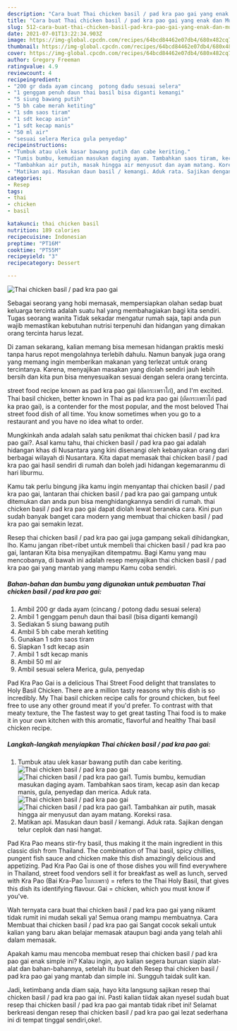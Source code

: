 ```yaml
---
description: "Cara buat Thai chicken basil / pad kra pao gai yang enak dan Mudah Dibuat"
title: "Cara buat Thai chicken basil / pad kra pao gai yang enak dan Mudah Dibuat"
slug: 512-cara-buat-thai-chicken-basil-pad-kra-pao-gai-yang-enak-dan-mudah-dibuat
date: 2021-07-01T13:22:34.903Z
image: https://img-global.cpcdn.com/recipes/64bcd84462e07db4/680x482cq70/thai-chicken-basil-pad-kra-pao-gai-foto-resep-utama.jpg
thumbnail: https://img-global.cpcdn.com/recipes/64bcd84462e07db4/680x482cq70/thai-chicken-basil-pad-kra-pao-gai-foto-resep-utama.jpg
cover: https://img-global.cpcdn.com/recipes/64bcd84462e07db4/680x482cq70/thai-chicken-basil-pad-kra-pao-gai-foto-resep-utama.jpg
author: Gregory Freeman
ratingvalue: 4.9
reviewcount: 4
recipeingredient:
- "200 gr dada ayam cincang  potong dadu sesuai selera"
- "1 genggam penuh daun thai basil bisa diganti kemangi"
- "5 siung bawang putih"
- "5 bh cabe merah ketiting"
- "1 sdm saos tiram"
- "1 sdt kecap asin"
- "1 sdt kecap manis"
- "50 ml air"
- "sesuai selera Merica gula penyedap"
recipeinstructions:
- "Tumbuk atau ulek kasar bawang putih dan cabe keriting."
- "Tumis bumbu, kemudian masukan daging ayam. Tambahkan saos tiram, kecap asin dan kecap manis, gula, penyedap dan merica. Aduk rata."
- "Tambahkan air putih, masak hingga air menyusut dan ayam matang. Koreksi rasa."
- "Matikan api. Masukan daun basil / kemangi. Aduk rata. Sajikan dengan telur ceplok dan nasi hangat."
categories:
- Resep
tags:
- thai
- chicken
- basil

katakunci: thai chicken basil 
nutrition: 189 calories
recipecuisine: Indonesian
preptime: "PT16M"
cooktime: "PT55M"
recipeyield: "3"
recipecategory: Dessert

---
```



![Thai chicken basil / pad kra pao gai](https://img-global.cpcdn.com/recipes/64bcd84462e07db4/680x482cq70/thai-chicken-basil-pad-kra-pao-gai-foto-resep-utama.jpg)

Sebagai seorang yang hobi memasak, mempersiapkan olahan sedap buat keluarga tercinta adalah suatu hal yang membahagiakan bagi kita sendiri. Tugas seorang  wanita Tidak sekadar mengatur rumah saja, tapi anda pun wajib memastikan kebutuhan nutrisi terpenuhi dan hidangan yang dimakan orang tercinta harus lezat.

Di zaman  sekarang, kalian memang bisa memesan hidangan praktis meski tanpa harus repot mengolahnya terlebih dahulu. Namun banyak juga orang yang memang ingin memberikan makanan yang terlezat untuk orang tercintanya. Karena, menyajikan masakan yang diolah sendiri jauh lebih bersih dan kita pun bisa menyesuaikan sesuai dengan selera orang tercinta. 

street food recipe known as pad kra pao gai (ผัดกระเพราไก่), and I&#39;m excited. Thai basil chicken, better known in Thai as pad kra pao gai (ผัดกระเพราไก่ pad ka prao gai), is a contender for the most popular, and the most beloved Thai street food dish of all time. You know sometimes when you go to a restaurant and you have no idea what to order.

Mungkinkah anda adalah salah satu penikmat thai chicken basil / pad kra pao gai?. Asal kamu tahu, thai chicken basil / pad kra pao gai adalah hidangan khas di Nusantara yang kini disenangi oleh kebanyakan orang dari berbagai wilayah di Nusantara. Kita dapat memasak thai chicken basil / pad kra pao gai hasil sendiri di rumah dan boleh jadi hidangan kegemaranmu di hari liburmu.

Kamu tak perlu bingung jika kamu ingin menyantap thai chicken basil / pad kra pao gai, lantaran thai chicken basil / pad kra pao gai gampang untuk ditemukan dan anda pun bisa menghidangkannya sendiri di rumah. thai chicken basil / pad kra pao gai dapat diolah lewat beraneka cara. Kini pun sudah banyak banget cara modern yang membuat thai chicken basil / pad kra pao gai semakin lezat.

Resep thai chicken basil / pad kra pao gai juga gampang sekali dihidangkan, lho. Kamu jangan ribet-ribet untuk membeli thai chicken basil / pad kra pao gai, lantaran Kita bisa menyajikan ditempatmu. Bagi Kamu yang mau mencobanya, di bawah ini adalah resep menyajikan thai chicken basil / pad kra pao gai yang mantab yang mampu Kamu coba sendiri.

<!--inarticleads1-->

##### Bahan-bahan dan bumbu yang digunakan untuk pembuatan Thai chicken basil / pad kra pao gai:

1. Ambil 200 gr dada ayam (cincang / potong dadu sesuai selera)
1. Ambil 1 genggam penuh daun thai basil (bisa diganti kemangi)
1. Sediakan 5 siung bawang putih
1. Ambil 5 bh cabe merah ketiting
1. Gunakan 1 sdm saos tiram
1. Siapkan 1 sdt kecap asin
1. Ambil 1 sdt kecap manis
1. Ambil 50 ml air
1. Ambil sesuai selera Merica, gula, penyedap


Pad Kra Pao Gai is a delicious Thai Street Food delight that translates to Holy Basil Chicken. There are a million tasty reasons why this dish is so incredibly. My Thai basil chicken recipe calls for ground chicken, but feel free to use any other ground meat if you&#39;d prefer. To contrast with that meaty texture, the The fastest way to get great tasting Thai food is to make it in your own kitchen with this aromatic, flavorful and healthy Thai basil chicken recipe. 

<!--inarticleads2-->

##### Langkah-langkah menyiapkan Thai chicken basil / pad kra pao gai:

1. Tumbuk atau ulek kasar bawang putih dan cabe keriting.
<img src="https://img-global.cpcdn.com/steps/cba681f398ccc218/160x128cq70/thai-chicken-basil-pad-kra-pao-gai-langkah-memasak-1-foto.jpg" alt="Thai chicken basil / pad kra pao gai"><img src="https://img-global.cpcdn.com/steps/2a2c9b425f5f6a15/160x128cq70/thai-chicken-basil-pad-kra-pao-gai-langkah-memasak-1-foto.jpg" alt="Thai chicken basil / pad kra pao gai">1. Tumis bumbu, kemudian masukan daging ayam. Tambahkan saos tiram, kecap asin dan kecap manis, gula, penyedap dan merica. Aduk rata.
<img src="https://img-global.cpcdn.com/steps/371dac6df3e8de59/160x128cq70/thai-chicken-basil-pad-kra-pao-gai-langkah-memasak-2-foto.jpg" alt="Thai chicken basil / pad kra pao gai"><img src="https://img-global.cpcdn.com/steps/1e3e53fe52e3b458/160x128cq70/thai-chicken-basil-pad-kra-pao-gai-langkah-memasak-2-foto.jpg" alt="Thai chicken basil / pad kra pao gai">1. Tambahkan air putih, masak hingga air menyusut dan ayam matang. Koreksi rasa.
1. Matikan api. Masukan daun basil / kemangi. Aduk rata. Sajikan dengan telur ceplok dan nasi hangat.


Pad Kra Pao means stir-fry basil, thus making it the main ingredient in this classic dish from Thailand. The combination of Thai basil, spicy chillies, pungent fish sauce and chicken make this dish amazingly delicious and appetizing. Pad Kra Pao Gai is one of those dishes you will find everywhere in Thailand, street food vendors sell it for breakfast as well as lunch, served with Kra Pao (Bai Kra-Pao ใบกะเพรา) = refers to the Thai Holy Basil, that gives this dish its identifying flavour. Gai = chicken, which you must know if you&#39;ve. 

Wah ternyata cara buat thai chicken basil / pad kra pao gai yang nikamt tidak rumit ini mudah sekali ya! Semua orang mampu membuatnya. Cara Membuat thai chicken basil / pad kra pao gai Sangat cocok sekali untuk kalian yang baru akan belajar memasak ataupun bagi anda yang telah ahli dalam memasak.

Apakah kamu mau mencoba membuat resep thai chicken basil / pad kra pao gai enak simple ini? Kalau ingin, ayo kalian segera buruan siapin alat-alat dan bahan-bahannya, setelah itu buat deh Resep thai chicken basil / pad kra pao gai yang mantab dan simple ini. Sungguh taidak sulit kan. 

Jadi, ketimbang anda diam saja, hayo kita langsung sajikan resep thai chicken basil / pad kra pao gai ini. Pasti kalian tiidak akan nyesel sudah buat resep thai chicken basil / pad kra pao gai mantab tidak ribet ini! Selamat berkreasi dengan resep thai chicken basil / pad kra pao gai lezat sederhana ini di tempat tinggal sendiri,oke!.

